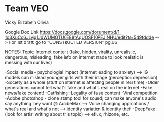 Team VEO
=====
Vicky
Elizabeth
Olivia

Google Doc Link https://docs.google.com/document/d/1-1d3XuCc6JLyjq1JdWUMGTU6E88tAqUOSF10PEJINHU/edit?ts=5d9fddde
    --> For 1st draft: go to "CONSTRUCTED VERSION" pg.06

NOTES:
Topic: Internet content (fake, hidden, virality, unrealistic, dangerous, misleading, fake info on internet made to look realistic is messing with our lives)
  
  -Social media - psychologial impact (internet leading to anxiety)
    --> IG models can mislead younger girls with their image (perception depression)
  -Society as a whole (stuff on internet is affecting people in real time)
  -Older generations cannot tell what's fake and what's real on the internet
  -Fake news/fake content! 
  -Catfishing
  -Legality of false content
  -Viral competition
  -Adobe photoshop - clone stamp tool for sound; can make anyone's audio say anything they want @ AdobeMax
    --> Voice changing applications / what's real and what's not
    --> identity variation & identity theft
   -DeepFake (look for artist writing about this topic) --> eflux, rhizone, etc.
    
   
  
  
